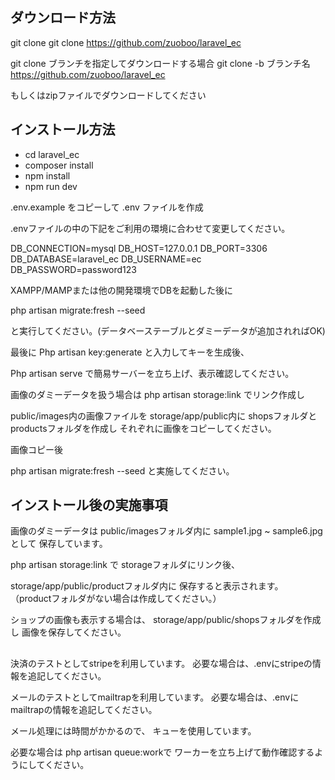 
## ダウンロード方法
git clone 
git clone https://github.com/zuoboo/laravel_ec

git clone ブランチを指定してダウンロードする場合
git clone -b ブランチ名 https://github.com/zuoboo/laravel_ec

もしくはzipファイルでダウンロードしてください

## インストール方法

- cd laravel_ec
- composer install
- npm install
- npm run dev

.env.example をコピーして .env ファイルを作成

.envファイルの中の下記をご利用の環境に合わせて変更してください。

DB_CONNECTION=mysql
DB_HOST=127.0.0.1
DB_PORT=3306
DB_DATABASE=laravel_ec
DB_USERNAME=ec
DB_PASSWORD=password123

XAMPP/MAMPまたは他の開発環境でDBを起動した後に

php artisan migrate:fresh --seed

と実行してください。(データベーステーブルとダミーデータが追加されればOK)


最後に
Php artisan key:generate
と入力してキーを生成後、

Php artisan serve
で簡易サーバーを立ち上げ、表示確認してください。


画像のダミーデータを扱う場合は
php artisan storage:link でリンク作成し

public/images内の画像ファイルを
storage/app/public内に
shopsフォルダと productsフォルダを作成し
それぞれに画像をコピーしてください。

画像コピー後

php artisan migrate:fresh --seed
と実施してください。


## インストール後の実施事項

画像のダミーデータは
public/imagesフォルダ内に
sample1.jpg ~ sample6.jpg として
保存しています。

php artisan storage:link で
storageフォルダにリンク後、

storage/app/public/productフォルダ内に
保存すると表示されます。
（productフォルダがない場合は作成してください。）

ショップの画像も表示する場合は、
storage/app/public/shopsフォルダを作成し
画像を保存してください。


## 
決済のテストとしてstripeを利用しています。
必要な場合は、.envにstripeの情報を追記してください。

メールのテストとしてmailtrapを利用しています。
必要な場合は、.envにmailtrapの情報を追記してください。

メール処理には時間がかかるので、
キューを使用しています。

必要な場合は php artisan queue:workで
ワーカーを立ち上げて動作確認するようにしてください。

